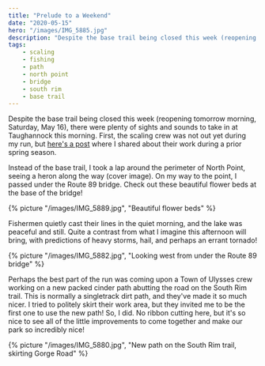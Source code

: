```yaml
---
title: "Prelude to a Weekend"
date: "2020-05-15"
hero: "/images/IMG_5885.jpg"
description: "Despite the base trail being closed this week (reopening tomorrow morning, Saturday, May 16), there were plenty of sights and sounds to take in at Taughannock this morning."
tags:
    - scaling
    - fishing
    - path
    - north point
    - bridge
    - south rim
    - base trail
---
```


Despite the base trail being closed this week (reopening tomorrow morning, Saturday, May 16), there were plenty of sights and sounds to take in at Taughannock this morning. First, the scaling crew was not out yet during my run, but [here's a post](/2018/spring/base-trail-closed-for-scaling-work/) where I shared about their work during a prior spring season.

Instead of the base trail, I took a lap around the perimeter of North Point, seeing a heron along the way (cover image). On my way to the point, I passed under the Route 89 bridge. Check out these beautiful flower beds at the base of the bridge!

{% picture "/images/IMG_5889.jpg", "Beautiful flower beds" %}

Fishermen quietly cast their lines in the quiet morning, and the lake was peaceful and still. Quite a contrast from what I imagine this afternoon will bring, with predictions of heavy storms, hail, and perhaps an errant tornado!

{% picture "/images/IMG_5882.jpg", "Looking west from under the Route 89 bridge" %}

Perhaps the best part of the run was coming upon a Town of Ulysses crew working on a new packed cinder path abutting the road on the South Rim trail. This is normally a singletrack dirt path, and they've made it so much nicer. I tried to politely skirt their work area, but they invited me to be the first one to use the new path! So, I did. No ribbon cutting here, but it's so nice to see all of the little improvements to come together and make our park so incredibly nice!

{% picture "/images/IMG_5880.jpg", "New path on the South Rim trail, skirting Gorge Road" %}